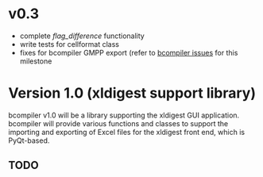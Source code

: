 # v0.3 

* complete *flag_difference* functionality
* write tests for cellformat class
* fixes for bcompiler GMPP export (refer to [bcompiler issues][1] for this milestone

# Version 1.0 (xldigest support library)

bcompiler v1.0 will be a library supporting the xldigest GUI application.
bcompiler will provide various functions and classes to support the importing
and exporting of Excel files for the xldigest front end, which is PyQt-based.

## TODO

[1]: https://bitbucket.org/mrlemon/bcompiler/issues?milestone=Migrate+from+Master+to+GMPP+Template&status=%21closed

